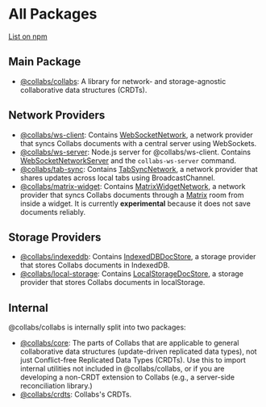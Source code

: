 # All Packages

[List on npm](https://www.npmjs.com/org/collabs)

## Main Package

- [@collabs/collabs](https://www.npmjs.com/package/@collabs/collabs): A library for network- and storage-agnostic collaborative data structures (CRDTs).

## Network Providers

- [@collabs/ws-client](https://www.npmjs.com/package/@collabs/ws-client): Contains [WebSocketNetwork](./api/ws-client/classes/WebSocketNetwork.html), a network provider that syncs Collabs documents with a central server using WebSockets.
- [@collabs/ws-server](https://www.npmjs.com/package/@collabs/ws-server): Node.js server for @collabs/ws-client. Contains [WebSocketNetworkServer](./api/ws-server/classes/WebSocketNetworkServer.html) and the `collabs-ws-server` command.
- [@collabs/tab-sync](https://www.npmjs.com/package/@collabs/tab-sync): Contains [TabSyncNetwork](./api/tab-sync/classes/TabSyncNetwork.html), a network provider that shares updates across local tabs using BroadcastChannel.
- [@collabs/matrix-widget](https://www.npmjs.com/package/@collabs/matrix-widget): Contains [MatrixWidgetNetwork](./api/matrix-widget/classes/MatrixWidgetNetwork.html), a network provider that syncs Collabs documents through a [Matrix](https://matrix.org/) room from inside a widget. It is currently **experimental** because it does not save documents reliably.

## Storage Providers

- [@collabs/indexeddb](https://www.npmjs.com/package/@collabs/indexeddb): Contains [IndexedDBDocStore](./api/indexeddb/classes/IndexedDBDocStore.html), a storage provider that stores Collabs documents in IndexedDB.
- [@collabs/local-storage](https://www.npmjs.com/package/@collabs/local-storage): Contains [LocalStorageDocStore](./api/local-storage/classes/LocalStorageDocStore.html), a storage provider that stores Collabs documents in localStorage.

## Internal

@collabs/collabs is internally split into two packages:

- [@collabs/core](https://www.npmjs.com/package/@collabs/core): The parts of Collabs that are applicable to general collaborative data structures (update-driven replicated data types), not just Conflict-free Replicated Data Types (CRDTs). Use this to import internal utilities not included in @collabs/collabs, or if you are developing a non-CRDT extension to Collabs (e.g., a server-side reconciliation library.)
- [@collabs/crdts](https://www.npmjs.com/package/@collabs/crdts): Collabs's CRDTs.
